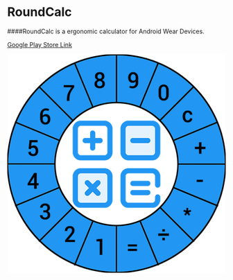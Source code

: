 # RoundCalc

####RoundCalc is a ergonomic calculator for Android Wear Devices.

[Google Play Store Link](https://play.google.com/store/apps/details?id=com.kklosowski.eter.roundcalc)


![alt icon](https://github.com/kklosowski/RoundCalc/blob/master/img/round_calc_icon_min.png)
